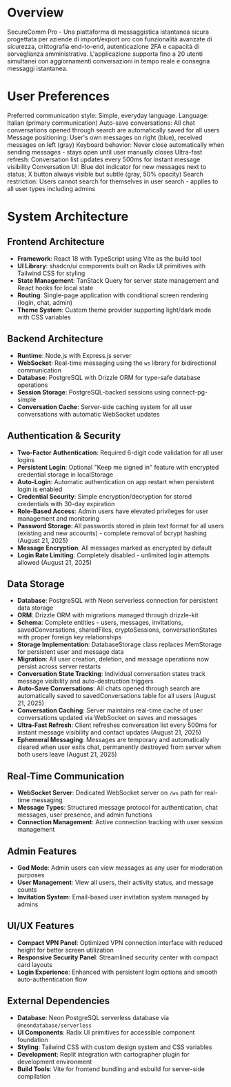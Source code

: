 # Overview

SecureComm Pro - Una piattaforma di messaggistica istantanea sicura progettata per aziende di import/export oro con funzionalità avanzate di sicurezza, crittografia end-to-end, autenticazione 2FA e capacità di sorveglianza amministrativa. L'applicazione supporta fino a 20 utenti simultanei con aggiornamenti conversazioni in tempo reale e consegna messaggi istantanea.

# User Preferences

Preferred communication style: Simple, everyday language.
Language: Italian (primary communication)
Auto-save conversations: All chat conversations opened through search are automatically saved for all users
Message positioning: User's own messages on right (blue), received messages on left (gray)
Keyboard behavior: Never close automatically when sending messages - stays open until user manually closes
Ultra-fast refresh: Conversation list updates every 500ms for instant message visibility
Conversation UI: Blue dot indicator for new messages next to status; X button always visible but subtle (gray, 50% opacity)
Search restriction: Users cannot search for themselves in user search - applies to all user types including admins

# System Architecture

## Frontend Architecture
- **Framework**: React 18 with TypeScript using Vite as the build tool
- **UI Library**: shadcn/ui components built on Radix UI primitives with Tailwind CSS for styling
- **State Management**: TanStack Query for server state management and React hooks for local state
- **Routing**: Single-page application with conditional screen rendering (login, chat, admin)
- **Theme System**: Custom theme provider supporting light/dark mode with CSS variables

## Backend Architecture
- **Runtime**: Node.js with Express.js server
- **WebSocket**: Real-time messaging using the `ws` library for bidirectional communication
- **Database**: PostgreSQL with Drizzle ORM for type-safe database operations
- **Session Storage**: PostgreSQL-backed sessions using connect-pg-simple
- **Conversation Cache**: Server-side caching system for all user conversations with automatic WebSocket updates

## Authentication & Security
- **Two-Factor Authentication**: Required 6-digit code validation for all user logins
- **Persistent Login**: Optional "Keep me signed in" feature with encrypted credential storage in localStorage
- **Auto-Login**: Automatic authentication on app restart when persistent login is enabled
- **Credential Security**: Simple encryption/decryption for stored credentials with 30-day expiration
- **Role-Based Access**: Admin users have elevated privileges for user management and monitoring
- **Password Storage**: All passwords stored in plain text format for all users (existing and new accounts) - complete removal of bcrypt hashing (August 21, 2025)
- **Message Encryption**: All messages marked as encrypted by default
- **Login Rate Limiting**: Completely disabled - unlimited login attempts allowed (August 21, 2025)

## Data Storage
- **Database**: PostgreSQL with Neon serverless connection for persistent data storage
- **ORM**: Drizzle ORM with migrations managed through drizzle-kit
- **Schema**: Complete entities - users, messages, invitations, savedConversations, sharedFiles, cryptoSessions, conversationStates with proper foreign key relationships
- **Storage Implementation**: DatabaseStorage class replaces MemStorage for persistent user and message data
- **Migration**: All user creation, deletion, and message operations now persist across server restarts
- **Conversation State Tracking**: Individual conversation states track message visibility and auto-destruction triggers
- **Auto-Save Conversations**: All chats opened through search are automatically saved to savedConversations table for all users (August 21, 2025)
- **Conversation Caching**: Server maintains real-time cache of user conversations updated via WebSocket on saves and messages
- **Ultra-Fast Refresh**: Client refreshes conversation list every 500ms for instant message visibility and contact updates (August 21, 2025)
- **Ephemeral Messaging**: Messages are temporary and automatically cleared when user exits chat, permanently destroyed from server when both users leave (August 21, 2025)

## Real-Time Communication
- **WebSocket Server**: Dedicated WebSocket server on `/ws` path for real-time messaging
- **Message Types**: Structured message protocol for authentication, chat messages, user presence, and admin functions
- **Connection Management**: Active connection tracking with user session management

## Admin Features
- **God Mode**: Admin users can view messages as any user for moderation purposes
- **User Management**: View all users, their activity status, and message counts
- **Invitation System**: Email-based user invitation system managed by admins

## UI/UX Features
- **Compact VPN Panel**: Optimized VPN connection interface with reduced height for better screen utilization
- **Responsive Security Panel**: Streamlined security center with compact card layouts
- **Login Experience**: Enhanced with persistent login options and smooth auto-authentication flow

## External Dependencies

- **Database**: Neon PostgreSQL serverless database via `@neondatabase/serverless`
- **UI Components**: Radix UI primitives for accessible component foundation
- **Styling**: Tailwind CSS with custom design system and CSS variables
- **Development**: Replit integration with cartographer plugin for development environment
- **Build Tools**: Vite for frontend bundling and esbuild for server-side compilation